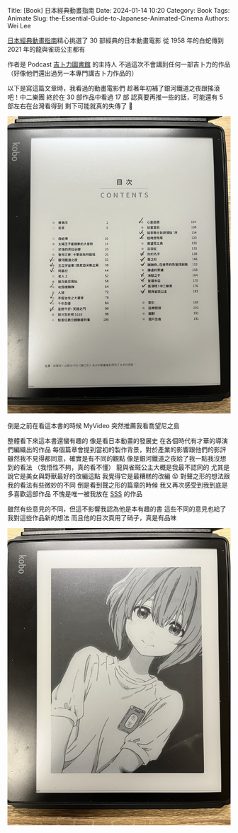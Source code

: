 Title: [Book] 日本經典動畫指南
Date: 2024-01-14 10:20
Category: Book
Tags: Animate
Slug: the-Essential-Guide-to-Japanese-Animated-Cinema
Authors: Wei Lee

[日本經典動畫指南](https://www.kobo.com/ww/en/ebook/8vNj782lnTi4VtRNKbGIdg)精心挑選了 30 部經典的日本動畫電影
從 1958 年的白蛇傳到 2021 年的龍與雀斑公主都有

<!--more-->

作者是 Podcast [吉卜力圖書館](https://open.spotify.com/show/1yDWreENoiMbHXXH9XHQo1?si=0472b3bf26d54014) 的主持人
不過這次不會講到任何一部吉卜力的作品
（好像他們還出過另一本專門講吉卜力作品的）

以下是寫這篇文章時，我看過的動畫電影們
趁著年初補了銀河鐵道之夜跟搖滾吧！中二樂團
終於在 30 部作品中看過 17 部
認真要再推一些的話，可能還有 5 部左右在台灣看得到
剩下可能就真的失傳了 🥲

![toc](/images/posts-image/2024-the-Essential-Guide-to-Japanese-Animated-Cinema/toc.jpg)

倒是之前在看這本書的時候 MyVideo 突然推薦我看喬望尼之島

整體看下來這本書還蠻有趣的
像是看日本動畫的發展史
在各個時代有才華的導演們編織出的作品
每個篇章會提到當初的製作背景，對於產業的影響跟他們的影評
雖然我不見得都同意，確實是有不同的觀點
像是銀河鐵道之夜給了我一點我沒想到的看法
（我悟性不夠，真的看不懂）
龍與雀斑公主大概是我最不認同的
尤其是說它是美女與野獸最好的改編這點
我覺得它是最糟糕的改編 😡
對聲之形的想法跟我的看法有些微妙的不同
倒是看到聲之形的篇章的時候
我又再次感受到我到底是多喜歡這部作品
不愧是唯一被我放在 [SSS](https://travlog.wei-lee.me/pages/story-ranking.html#sss-tier) 的作品

雖然有些意見的不同，但這不影響我認為他是本有趣的書
這些不同的意見也給了我對這些作品新的想法
而且他的目次頁用了硝子，真是有品味

![shoko](/images/posts-image/2024-the-Essential-Guide-to-Japanese-Animated-Cinema/shoko.jpg)

